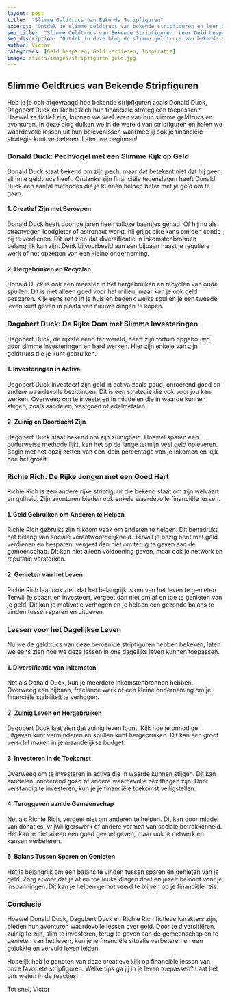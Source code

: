 ```yaml
---
layout: post
title:  "Slimme Geldtrucs van Bekende Stripfiguren"
excerpt: "Ontdek de slimme geldtrucs van bekende stripfiguren en leer hoe je deze in je eigen leven kunt toepassen om financieel voordeel te behalen."
seo_title:  "Slimme Geldtrucs van Bekende Stripfiguren: Leer Geld besparen en Verdienen"
seo_description: "Ontdek in deze blog de slimme geldtrucs van bekende stripfiguren zoals Donald Duck, Dagobert Duck en Richie Rich en hoe jij deze trucjes kunt toepassen om geld te besparen en te verdienen."
author: Victor
categories: [Geld besparen, Geld verdienen, Inspiratie]
image: assets/images/stripfiguren-geld.jpg
---
```


## Slimme Geldtrucs van Bekende Stripfiguren

Heb je je ooit afgevraagd hoe bekende stripfiguren zoals Donald Duck, Dagobert Duck en Richie Rich hun financiële strategieën toepassen? Hoewel ze fictief zijn, kunnen we veel leren van hun slimme geldtrucs en avonturen. In deze blog duiken we in de wereld van stripfiguren en halen we waardevolle lessen uit hun belevenissen waarmee jij ook je financiële strategie kunt verbeteren. Laten we beginnen!

### Donald Duck: Pechvogel met een Slimme Kijk op Geld

Donald Duck staat bekend om zijn pech, maar dat betekent niet dat hij geen slimme geldtrucs heeft. Ondanks zijn financiële tegenslagen heeft Donald Duck een aantal methodes die je kunnen helpen beter met je geld om te gaan.

#### 1. Creatief Zijn met Beroepen

Donald Duck heeft door de jaren heen talloze baantjes gehad. Of hij nu als straatveger, loodgieter of astronaut werkt, hij grijpt elke kans om een centje bij te verdienen. Dit laat zien dat diversificatie in inkomstenbronnen belangrijk kan zijn. Denk bijvoorbeeld aan een bijbaan naast je reguliere werk of het opzetten van een kleine onderneming.

#### 2. Hergebruiken en Recyclen

Donald Duck is ook een meester in het hergebruiken en recyclen van oude spullen. Dit is niet alleen goed voor het milieu, maar kan je ook geld besparen. Kijk eens rond in je huis en bedenk welke spullen je een tweede leven kunt geven in plaats van nieuwe dingen te kopen.

### Dagobert Duck: De Rijke Oom met Slimme Investeringen

Dagobert Duck, de rijkste eend ter wereld, heeft zijn fortuin opgebouwd door slimme investeringen en hard werken. Hier zijn enkele van zijn geldtrucs die je kunt gebruiken.

#### 1. Investeringen in Activa

Dagobert Duck investeert zijn geld in activa zoals goud, onroerend goed en andere waardevolle bezittingen. Dit is een strategie die ook voor jou kan werken. Overweeg om te investeren in middelen die in waarde kunnen stijgen, zoals aandelen, vastgoed of edelmetalen.

#### 2. Zuinig en Doordacht Zijn

Dagobert Duck staat bekend om zijn zuinigheid. Hoewel sparen een ouderwetse methode lijkt, kan het op de lange termijn veel geld opleveren. Begin met het opzij zetten van een klein percentage van je inkomen en kijk hoe het groeit.

### Richie Rich: De Rijke Jongen met een Goed Hart

Richie Rich is een andere rijke stripfiguur die bekend staat om zijn welvaart en gulheid. Zijn avonturen bieden ook enkele waardevolle financiële lessen.

#### 1. Geld Gebruiken om Anderen te Helpen

Richie Rich gebruikt zijn rijkdom vaak om anderen te helpen. Dit benadrukt het belang van sociale verantwoordelijkheid. Terwijl je bezig bent met geld verdienen en besparen, vergeet dan niet om terug te geven aan de gemeenschap. Dit kan niet alleen voldoening geven, maar ook je netwerk en reputatie versterken.

#### 2. Genieten van het Leven

Richie Rich laat ook zien dat het belangrijk is om van het leven te genieten. Terwijl je spaart en investeert, vergeet dan niet om af en toe te genieten van je geld. Dit kan je motivatie verhogen en je helpen een gezonde balans te vinden tussen sparen en uitgeven.

### Lessen voor het Dagelijkse Leven

Nu we de geldtrucs van deze beroemde stripfiguren hebben bekeken, laten we eens zien hoe we deze lessen in ons dagelijks leven kunnen toepassen.

#### 1. Diversificatie van Inkomsten

Net als Donald Duck, kun je meerdere inkomstenbronnen hebben. Overweeg een bijbaan, freelance werk of een kleine onderneming om je financiële stabiliteit te verhogen.

#### 2. Zuinig Leven en Hergebruiken

Dagobert Duck laat zien dat zuinig leven loont. Kijk hoe je onnodige uitgaven kunt verminderen en spullen kunt hergebruiken. Dit kan een groot verschil maken in je maandelijkse budget.

#### 3. Investeren in de Toekomst

Overweeg om te investeren in activa die in waarde kunnen stijgen. Dit kan aandelen, onroerend goed of andere waardevolle bezittingen zijn. Door verstandig te investeren, kun je je financiële toekomst veiligstellen.

#### 4. Teruggeven aan de Gemeenschap

Net als Richie Rich, vergeet niet om anderen te helpen. Dit kan door middel van donaties, vrijwilligerswerk of andere vormen van sociale betrokkenheid. Het kan je niet alleen een goed gevoel geven, maar ook je netwerk en kansen verbeteren.

#### 5. Balans Tussen Sparen en Genieten

Het is belangrijk om een balans te vinden tussen sparen en genieten van je geld. Zorg ervoor dat je af en toe leuke dingen doet en jezelf beloont voor je inspanningen. Dit kan je helpen gemotiveerd te blijven op je financiële reis.

### Conclusie

Hoewel Donald Duck, Dagobert Duck en Richie Rich fictieve karakters zijn, bieden hun avonturen waardevolle lessen over geld. Door te diversifiëren, zuinig te zijn, slim te investeren, terug te geven aan de gemeenschap en te genieten van het leven, kun je je financiële situatie verbeteren en een gelukkig en vervuld leven leiden.

Hopelijk heb je genoten van deze creatieve kijk op financiële lessen van onze favoriete stripfiguren. Welke tips ga jij in je leven toepassen? Laat het ons weten in de reacties!

Tot snel,
Victor